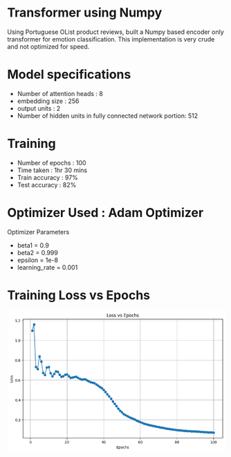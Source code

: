 # Transformer using Numpy
Using Portuguese OList product reviews, built a Numpy based  encoder only transformer for emotion classification. This implementation is very crude and not optimized for speed.

# Model specifications

* Number of attention heads : 8
* embedding size : 256
* output units : 2
* Number of hidden units in fully connected network portion: 512

# Training
* Number of epochs : 100
* Time taken : 1hr 30 mins
* Train accuracy : 97%
* Test accuracy : 82%

# Optimizer Used : Adam Optimizer

Optimizer Parameters
* beta1 = 0.9
* beta2 = 0.999
* epsilon = 1e-8
* learning_rate = 0.001

# Training Loss vs Epochs

![Training Loss vs Epochs](https://raw.githubusercontent.com/adhok/Transformer_using_Numpy/main/output.png)
